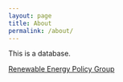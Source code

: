 ```yaml
---
layout: page
title: About
permalink: /about/
---
```


This is a database.

[Renewable Energy Policy Group](http://www.rep.ethz.ch)
